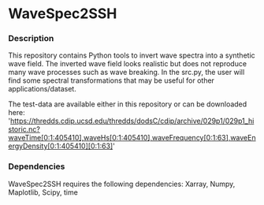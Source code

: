 # WaveSpec2SSH
### Description
This repository contains Python tools to invert wave spectra into a synthetic wave field. The inverted wave field looks realistic but does not reproduce many wave processes such as wave breaking. In the src.py, the user will find some spectral transformations that may be useful for other applications/dataset.

The test-data are available either in this repository or can be downloaded here: 'https://thredds.cdip.ucsd.edu/thredds/dodsC/cdip/archive/029p1/029p1_historic.nc?waveTime[0:1:405410],waveHs[0:1:405410],waveFrequency[0:1:63],waveEnergyDensity[0:1:405410][0:1:63]'


### Dependencies
WaveSpec2SSH requires the following dependencies: Xarray, Numpy, Maplotlib, Scipy, time
